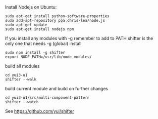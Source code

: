 Install Nodejs on Ubuntu:

    sudo apt-get install python-software-properties
    sudo add-apt-repository ppa:chris-lea/node.js
    sudo apt-get update
    sudo apt-get install nodejs npm

If you install any modules with -g remember to add to PATH
shifter is the only one that needs -g (global) install

    sudo npm install -g shifter
    export NODE_PATH=/usr/lib/node_modules/

build all modules

    cd yui3-u1
    shifter --walk

build current module and build on further changes

    cd yui3-u1/src/multi-component-pattern
    shifter --watch


See https://github.com/yui/shifter
